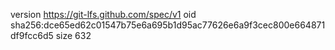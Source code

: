 version https://git-lfs.github.com/spec/v1
oid sha256:dce65ed62c01547b75e6a695b1d95ac77626e6a9f3cec800e664871df9fcc6d5
size 632

